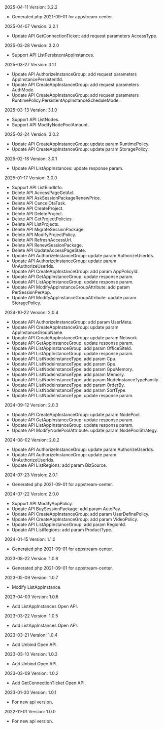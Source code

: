 2025-04-11 Version: 3.2.2
- Generated php 2021-09-01 for appstream-center.

2025-04-07 Version: 3.2.1
- Update API GetConnectionTicket: add request parameters AccessType.


2025-03-28 Version: 3.2.0
- Support API ListPersistentAppInstances.


2025-03-27 Version: 3.1.1
- Update API AuthorizeInstanceGroup: add request parameters AppInstancePersistentId.
- Update API CreateAppInstanceGroup: add request parameters AuthMode.
- Update API CreateAppInstanceGroup: add request parameters RuntimePolicy.PersistentAppInstanceScheduleMode.


2025-03-13 Version: 3.1.0
- Support API ListNodes.
- Support API ModifyNodePoolAmount.


2025-02-24 Version: 3.0.2
- Update API CreateAppInstanceGroup: update param RuntimePolicy.
- Update API CreateAppInstanceGroup: update param StoragePolicy.


2025-02-18 Version: 3.0.1
- Update API ListAppInstances: update response param.


2025-01-17 Version: 3.0.0
- Support API ListBindInfo.
- Delete API AccessPageGetAcl.
- Delete API AskSessionPackageRenewPrice.
- Delete API CancelOtaTask.
- Delete API CreateProject.
- Delete API DeleteProject.
- Delete API GetProjectPolicies.
- Delete API ListProjects.
- Delete API MigrateSessionPackage.
- Delete API ModifyProjectPolicy.
- Delete API RefreshAccessUrl.
- Delete API RenewSessionPackage.
- Delete API UpdateAccessPageState.
- Update API AuthorizeInstanceGroup: update param AuthorizeUserIds.
- Update API AuthorizeInstanceGroup: update param UnAuthorizeUserIds.
- Update API CreateAppInstanceGroup: add param AppPolicyId.
- Update API GetAppInstanceGroup: update response param.
- Update API ListAppInstanceGroup: update response param.
- Update API ModifyAppInstanceGroupAttribute: add param PerSessionPerApp.
- Update API ModifyAppInstanceGroupAttribute: update param StoragePolicy.


2024-10-22 Version: 2.0.4
- Update API AuthorizeInstanceGroup: add param UserMeta.
- Update API CreateAppInstanceGroup: update param AppInstanceGroupName.
- Update API CreateAppInstanceGroup: update param Network.
- Update API GetAppInstanceGroup: update response param.
- Update API ListAppInstanceGroup: add param OfficeSiteId.
- Update API ListAppInstanceGroup: update response param.
- Update API ListNodeInstanceType: add param Cpu.
- Update API ListNodeInstanceType: add param Gpu.
- Update API ListNodeInstanceType: add param GpuMemory.
- Update API ListNodeInstanceType: add param Memory.
- Update API ListNodeInstanceType: add param NodeInstanceTypeFamily.
- Update API ListNodeInstanceType: add param OrderBy.
- Update API ListNodeInstanceType: add param SortType.
- Update API ListNodeInstanceType: update response param.


2024-09-12 Version: 2.0.3
- Update API CreateAppInstanceGroup: update param NodePool.
- Update API GetAppInstanceGroup: update response param.
- Update API ListAppInstanceGroup: update response param.
- Update API ModifyNodePoolAttribute: update param NodePoolStrategy.


2024-08-02 Version: 2.0.2
- Update API AuthorizeInstanceGroup: update param AuthorizeUserIds.
- Update API AuthorizeInstanceGroup: update param UnAuthorizeUserIds.
- Update API ListRegions: add param BizSource.


2024-07-23 Version: 2.0.1
- Generated php 2021-09-01 for appstream-center.

2024-07-22 Version: 2.0.0
- Support API ModifyAppPolicy.
- Update API BuySessionPackage: add param AutoPay.
- Update API CreateAppInstanceGroup: add param UserDefinePolicy.
- Update API CreateAppInstanceGroup: add param VideoPolicy.
- Update API ListAppInstanceGroup: add param RegionId.
- Update API ListRegions: add param ProductType.


2024-01-15 Version: 1.1.0
- Generated php 2021-09-01 for appstream-center.

2023-08-22 Version: 1.0.8
- Generated php 2021-09-01 for appstream-center.

2023-05-09 Version: 1.0.7
- Modify ListAppInstance.

2023-04-03 Version: 1.0.6
- Add ListAppInstances Open API.

2023-03-22 Version: 1.0.5
- Add ListAppInstances Open API.

2023-03-21 Version: 1.0.4
- Add Unbind Open API.

2023-03-10 Version: 1.0.3
- Add Unbind Open API.

2023-03-09 Version: 1.0.2
- Add GetConnectionTicket Open API.

2023-01-30 Version: 1.0.1
- For new api version.

2022-11-01 Version: 1.0.0
- For new api version.

